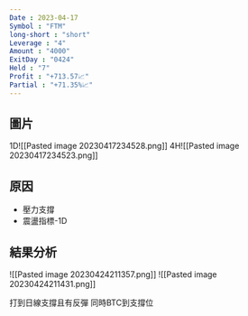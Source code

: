 ```yaml
---
Date : 2023-04-17
Symbol : "FTM"
long-short : "short"
Leverage : "4"
Amount : "4000"
ExitDay : "0424"
Held : "7"
Profit : "+713.57📈"
Partial : "+71.35%📈"
---
```


## 圖片
1D![[Pasted image 20230417234528.png]]
4H![[Pasted image 20230417234523.png]]
## 原因

- 壓力支撐
- 震盪指標-1D

## 結果分析
![[Pasted image 20230424211357.png]]
![[Pasted image 20230424211431.png]]

打到日線支撐且有反彈
同時BTC到支撐位